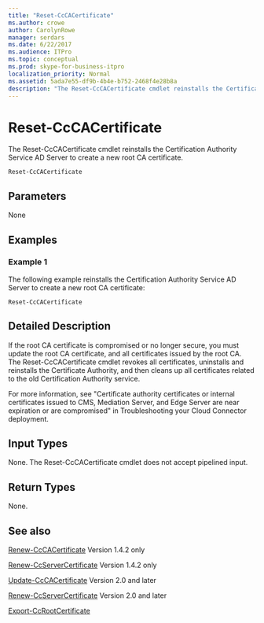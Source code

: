 ```yaml
---
title: "Reset-CcCACertificate"
ms.author: crowe
author: CarolynRowe
manager: serdars
ms.date: 6/22/2017
ms.audience: ITPro
ms.topic: conceptual
ms.prod: skype-for-business-itpro
localization_priority: Normal
ms.assetid: 5ada7e55-df9b-4b4e-b752-2468f4e28b8a
description: "The Reset-CcCACertificate cmdlet reinstalls the Certification Authority Service AD Server to create a new root CA certificate."
---
```


# Reset-CcCACertificate
 
The Reset-CcCACertificate cmdlet reinstalls the Certification Authority Service AD Server to create a new root CA certificate.
  
```
Reset-CcCACertificate
```

## Parameters

None
  
## Examples
<a name="Examples"> </a>

### Example 1

The following example reinstalls the Certification Authority Service AD Server to create a new root CA certificate:
  
```
Reset-CcCACertificate
```

## Detailed Description
<a name="DetailedDescription"> </a>

If the root CA certificate is compromised or no longer secure, you must update the root CA certificate, and all certificates issued by the root CA. The Reset-CcCACertificate cmdlet revokes all certificates, uninstalls and reinstalls the Certificate Authority, and then cleans up all certificates related to the old Certification Authority service. 
  
For more information, see "Certificate authority certificates or internal certificates issued to CMS, Mediation Server, and Edge Server are near expiration or are compromised" in Troubleshooting your Cloud Connector deployment.
  
## Input Types
<a name="InputTypes"> </a>

None. The Reset-CcCACertificate cmdlet does not accept pipelined input.
  
## Return Types
<a name="ReturnTypes"> </a>

None.
  
## See also
<a name="ReturnTypes"> </a>

[Renew-CcCACertificate](renew-cccacertificate.md) Version 1.4.2 only
  
[Renew-CcServerCertificate](renew-ccservercertificate.md) Version 1.4.2 only
  
[Update-CcCACertificate](update-cccacertificate.md) Version 2.0 and later
  
[Renew-CcServerCertificate](renew-ccservercertificate.md) Version 2.0 and later
  
[Export-CcRootCertificate](export-ccrootcertificate.md)
  

